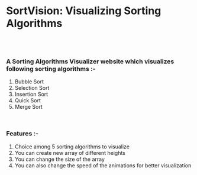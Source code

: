 # SortVision: Visualizing Sorting Algorithms

<br/>


<br/>

### A Sorting Algorithms Visualizer website which visualizes following sorting algorithms :- 
1. Bubble Sort
2. Selection Sort
3. Insertion Sort
4. Quick Sort
4. Merge Sort

<br/>

### Features :- 
1. Choice among 5 sorting algorithms to visualize
2. You can create new array of different heights  
3. You can change the size of the array 
4. You can also change the speed of the animations for better visualization


<br/>


